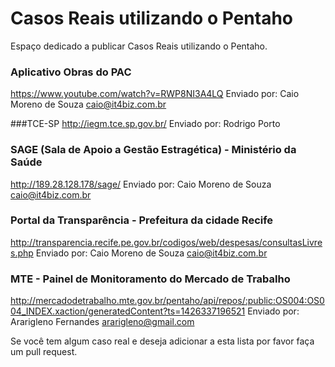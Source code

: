 # Casos Reais utilizando o Pentaho
Espaço dedicado a publicar Casos Reais utilizando o Pentaho.

### Aplicativo Obras do PAC
https://www.youtube.com/watch?v=RWP8NI3A4LQ
Enviado por: Caio Moreno de Souza <caio@it4biz.com.br>

###TCE-SP
http://iegm.tce.sp.gov.br/
Enviado por: Rodrigo Porto

### SAGE (Sala de Apoio a Gestão Estragética) - Ministério da Saúde
http://189.28.128.178/sage/
Enviado por: Caio Moreno de Souza <caio@it4biz.com.br>

### Portal da Transparência - Prefeitura da cidade Recife
http://transparencia.recife.pe.gov.br/codigos/web/despesas/consultasLivres.php
Enviado por: Caio Moreno de Souza <caio@it4biz.com.br>

### MTE - Painel de Monitoramento do Mercado de Trabalho
http://mercadodetrabalho.mte.gov.br/pentaho/api/repos/:public:OS004:OS004_INDEX.xaction/generatedContent?ts=1426337196521
Enviado por: Ararigleno Fernandes <ararigleno@gmail.com>

Se você tem algum caso real e deseja adicionar a esta lista por favor faça um pull request.
